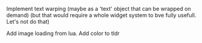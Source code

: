 Implement text warping (maybe as a 'text' object that can be wrapped on demand)
(but that would require a whole widget system to bve fully usefull. Let's not do that)

Add image loading from lua.
Add color to tldr
